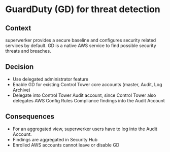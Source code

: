 
# GuardDuty (GD) for threat detection

## Context

superwerker provides a secure baseline and configures security related services by default.
GD is a native AWS service to find possible security threats and breaches. 

## Decision

 - Use delegated administrator feature 
 - Enable GD for existing Control Tower core accounts (master, Audit, Log Archive)
 - Delegate into Control Tower Audit account, since Control Tower also delegates AWS Config Rules Compliance findings into the Audit Account
 
## Consequences

 - For an aggregated view, superwerker users have to log into the Audit Account. 
 - Findings are aggregated in Security Hub
 - Enrolled AWS accounts cannot leave or disable GD
